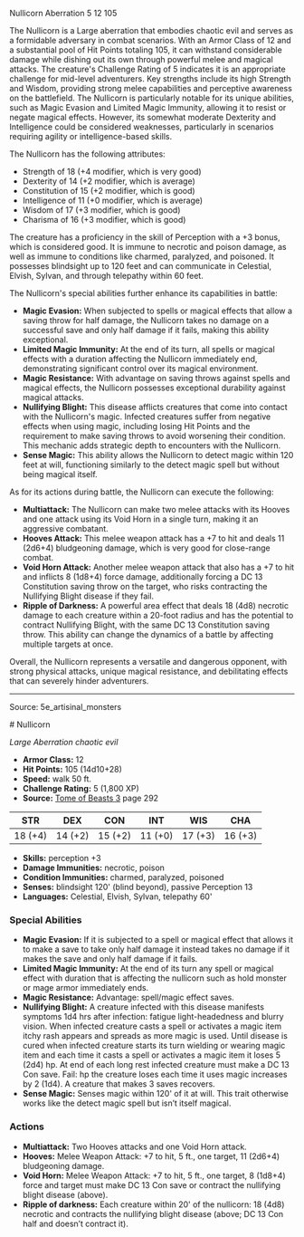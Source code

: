 <MonsterName/>Nullicorn</MonsterName>
<CreatureType/>Aberration</CreatureType>
<CR/>5</CR>
<AC/>12</AC>
<HP/>105</HP>
<summary>The Nullicorn is a Large aberration that embodies chaotic evil and serves as a formidable adversary in combat scenarios. With an Armor Class of 12 and a substantial pool of Hit Points totaling 105, it can withstand considerable damage while dishing out its own through powerful melee and magical attacks. The creature's Challenge Rating of 5 indicates it is an appropriate challenge for mid-level adventurers. Key strengths include its high Strength and Wisdom, providing strong melee capabilities and perceptive awareness on the battlefield. The Nullicorn is particularly notable for its unique abilities, such as Magic Evasion and Limited Magic Immunity, allowing it to resist or negate magical effects. However, its somewhat moderate Dexterity and Intelligence could be considered weaknesses, particularly in scenarios requiring agility or intelligence-based skills.</summary>

<detail>

The Nullicorn has the following attributes: 
- Strength of 18 (+4 modifier, which is very good)
- Dexterity of 14 (+2 modifier, which is average)
- Constitution of 15 (+2 modifier, which is good)
- Intelligence of 11 (+0 modifier, which is average)
- Wisdom of 17 (+3 modifier, which is good)
- Charisma of 16 (+3 modifier, which is good)

The creature has a proficiency in the skill of Perception with a +3 bonus, which is considered good. It is immune to necrotic and poison damage, as well as immune to conditions like charmed, paralyzed, and poisoned. It possesses blindsight up to 120 feet and can communicate in Celestial, Elvish, Sylvan, and through telepathy within 60 feet.

The Nullicorn's special abilities further enhance its capabilities in battle:
- **Magic Evasion:** When subjected to spells or magical effects that allow a saving throw for half damage, the Nullicorn takes no damage on a successful save and only half damage if it fails, making this ability exceptional.
- **Limited Magic Immunity:** At the end of its turn, all spells or magical effects with a duration affecting the Nullicorn immediately end, demonstrating significant control over its magical environment.
- **Magic Resistance:** With advantage on saving throws against spells and magical effects, the Nullicorn possesses exceptional durability against magical attacks.
- **Nullifying Blight:** This disease afflicts creatures that come into contact with the Nullicorn's magic. Infected creatures suffer from negative effects when using magic, including losing Hit Points and the requirement to make saving throws to avoid worsening their condition. This mechanic adds strategic depth to encounters with the Nullicorn.
- **Sense Magic:** This ability allows the Nullicorn to detect magic within 120 feet at will, functioning similarly to the detect magic spell but without being magical itself.

As for its actions during battle, the Nullicorn can execute the following:
- **Multiattack:** The Nullicorn can make two melee attacks with its Hooves and one attack using its Void Horn in a single turn, making it an aggressive combatant.
- **Hooves Attack:** This melee weapon attack has a +7 to hit and deals 11 (2d6+4) bludgeoning damage, which is very good for close-range combat.
- **Void Horn Attack:** Another melee weapon attack that also has a +7 to hit and inflicts 8 (1d8+4) force damage, additionally forcing a DC 13 Constitution saving throw on the target, who risks contracting the Nullifying Blight disease if they fail.
- **Ripple of Darkness:** A powerful area effect that deals 18 (4d8) necrotic damage to each creature within a 20-foot radius and has the potential to contract Nullifying Blight, with the same DC 13 Constitution saving throw. This ability can change the dynamics of a battle by affecting multiple targets at once.

Overall, the Nullicorn represents a versatile and dangerous opponent, with strong physical attacks, unique magical resistance, and debilitating effects that can severely hinder adventurers.</detail>



---

Source: 5e_artisinal_monsters

<statblock>
# Nullicorn

*Large* *Aberration* *chaotic evil*

- **Armor Class:** 12
- **Hit Points:** 105 (14d10+28)
- **Speed:** walk 50 ft.
- **Challenge Rating:** 5 (1,800 XP)
- **Source:** [Tome of Beasts 3](https://koboldpress.com/kpstore/product/tome-of-beasts-3-for-5th-edition/) page 292

| STR | DEX | CON | INT | WIS | CHA |
| --- | --- | --- | --- | --- | --- |
| 18 (+4) | 14 (+2) | 15 (+2) | 11 (+0) | 17 (+3) | 16 (+3) |

- **Skills:** perception +3
- **Damage Immunities:** necrotic, poison
- **Condition Immunities:** charmed, paralyzed, poisoned
- **Senses:** blindsight 120' (blind beyond), passive Perception 13
- **Languages:** Celestial, Elvish, Sylvan, telepathy 60'

### Special Abilities

- **Magic Evasion:** If it is subjected to a spell or magical effect that allows it to make a save to take only half damage it instead takes no damage if it makes the save and only half damage if it fails.
- **Limited Magic Immunity:** At the end of its turn any spell or magical effect with duration that is affecting the nullicorn such as hold monster or mage armor immediately ends.
- **Magic Resistance:** Advantage: spell/magic effect saves.
- **Nullifying Blight:** A creature infected with this disease manifests symptoms 1d4 hrs after infection: fatigue light-headedness and blurry vision. When infected creature casts a spell or activates a magic item itchy rash appears and spreads as more magic is used. Until disease is cured when infected creature starts its turn wielding or wearing magic item and each time it casts a spell or activates a magic item it loses 5 (2d4) hp. At end of each long rest infected creature must make a DC 13 Con save. Fail: hp the creature loses each time it uses magic increases by 2 (1d4). A creature that makes 3 saves recovers.
- **Sense Magic:** Senses magic within 120' of it at will. This trait otherwise works like the detect magic spell but isn’t itself magical.

### Actions

- **Multiattack:** Two Hooves attacks and one Void Horn attack.
- **Hooves:** Melee Weapon Attack: +7 to hit, 5 ft., one target, 11 (2d6+4) bludgeoning damage.
- **Void Horn:** Melee Weapon Attack: +7 to hit, 5 ft., one target, 8 (1d8+4) force and target must make DC 13 Con save or contract the nullifying blight disease (above). 
- **Ripple of darkness:** Each creature within 20' of the nullicorn: 18 (4d8) necrotic and contracts the nullifying blight disease (above; DC 13 Con half and doesn’t contract it).


</statblock>


